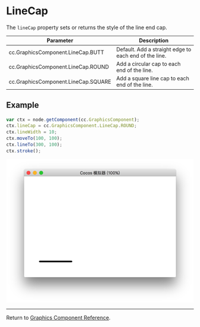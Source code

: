 # LineCap

The `lineCap` property sets or returns the style of the line end cap.

| Parameter | Description |
| -------------- | ----------- |
| cc.GraphicsComponent.LineCap.BUTT   | Default. Add a straight edge to each end of the line. |
| cc.GraphicsComponent.LineCap.ROUND  | Add a circular cap to each end of the line. |
| cc.GraphicsComponent.LineCap.SQUARE | Add a square line cap to each end of the line. |

## Example

```javascript
var ctx = node.getComponent(cc.GraphicsComponent);
ctx.lineCap = cc.GraphicsComponent.LineCap.ROUND;
ctx.lineWidth = 10;
ctx.moveTo(100, 100);
ctx.lineTo(300, 100);
ctx.stroke();
```

<a href="lineCap.png"><img src="lineCap.png"></a>

<hr>

Return to [Graphics Component Reference](../graphics.md).
